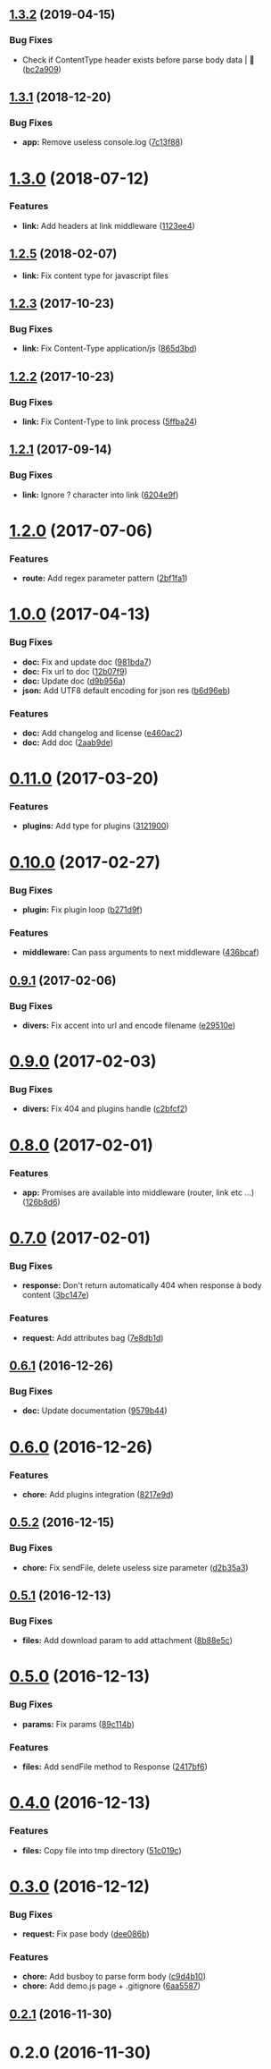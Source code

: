 <a name="1.3.2"></a>
## [1.3.2](https://github.com/kevinbalicot/yion/compare/v1.3.1...v1.3.2) (2019-04-15)


### Bug Fixes

* Check if ContentType header exists before parse body data | :bug: ([bc2a909](https://github.com/kevinbalicot/yion/commit/bc2a909))



<a name="1.3.1"></a>
## [1.3.1](https://github.com/kevinbalicot/yion/compare/v1.3.0...v1.3.1) (2018-12-20)


### Bug Fixes

* **app:** Remove useless console.log ([7c13f88](https://github.com/kevinbalicot/yion/commit/7c13f88))



<a name="1.3.0"></a>
# [1.3.0](https://github.com/kevinbalicot/yion/compare/v1.2.5...v1.3.0) (2018-07-12)


### Features

* **link:** Add headers at link middleware ([1123ee4](https://github.com/kevinbalicot/yion/commit/1123ee4))



<a name="1.2.5"></a>
## [1.2.5](https://github.com/kevinbalicot/yion/compare/v1.2.4...v1.2.5) (2018-02-07)

* **link:** Fix content type for javascript files

<a name="1.2.3"></a>
## [1.2.3](https://github.com/kevinbalicot/yion/compare/v1.2.2...v1.2.3) (2017-10-23)


### Bug Fixes

* **link:** Fix Content-Type application/js ([865d3bd](https://github.com/kevinbalicot/yion/commit/865d3bd))



<a name="1.2.2"></a>
## [1.2.2](https://github.com/kevinbalicot/yion/compare/v1.2.1...v1.2.2) (2017-10-23)


### Bug Fixes

* **link:** Fix Content-Type to link process ([5ffba24](https://github.com/kevinbalicot/yion/commit/5ffba24))



<a name="1.2.1"></a>
## [1.2.1](https://github.com/kevinbalicot/yion/compare/v1.2.0...v1.2.1) (2017-09-14)


### Bug Fixes

* **link:** Ignore ? character into link ([6204e9f](https://github.com/kevinbalicot/yion/commit/6204e9f))



<a name="1.2.0"></a>
# [1.2.0](https://github.com/kevinbalicot/yion/compare/v1.1.0...v1.2.0) (2017-07-06)


### Features

* **route:** Add regex parameter pattern ([2bf1fa1](https://github.com/kevinbalicot/yion/commit/2bf1fa1))



<a name="1.0.0"></a>
# [1.0.0](https://github.com/kevinbalicot/yion/compare/v0.11.0...v1.0.0) (2017-04-13)


### Bug Fixes

* **doc:** Fix and update doc ([981bda7](https://github.com/kevinbalicot/yion/commit/981bda7))
* **doc:** Fix url to doc ([12b07f9](https://github.com/kevinbalicot/yion/commit/12b07f9))
* **doc:** Update doc ([d9b956a](https://github.com/kevinbalicot/yion/commit/d9b956a))
* **json:** Add UTF8 default encoding for json res ([b6d96eb](https://github.com/kevinbalicot/yion/commit/b6d96eb))


### Features

* **doc:** Add changelog and license ([e460ac2](https://github.com/kevinbalicot/yion/commit/e460ac2))
* **doc:** Add doc ([2aab9de](https://github.com/kevinbalicot/yion/commit/2aab9de))



<a name="0.11.0"></a>
# [0.11.0](https://github.com/kevinbalicot/yion/compare/0.10.0...v0.11.0) (2017-03-20)


### Features

* **plugins:** Add type for plugins ([3121900](https://github.com/kevinbalicot/yion/commit/3121900))



<a name="0.10.0"></a>
# [0.10.0](https://github.com/kevinbalicot/yion/compare/v0.9.1...0.10.0) (2017-02-27)


### Bug Fixes

* **plugin:** Fix plugin loop ([b271d9f](https://github.com/kevinbalicot/yion/commit/b271d9f))


### Features

* **middleware:** Can pass arguments to next middleware ([436bcaf](https://github.com/kevinbalicot/yion/commit/436bcaf))



<a name="0.9.1"></a>
## [0.9.1](https://github.com/kevinbalicot/yion/compare/v0.9.0...v0.9.1) (2017-02-06)


### Bug Fixes

* **divers:** Fix accent into url and encode filename ([e29510e](https://github.com/kevinbalicot/yion/commit/e29510e))



<a name="0.9.0"></a>
# [0.9.0](https://github.com/kevinbalicot/yion/compare/v0.8.0...v0.9.0) (2017-02-03)


### Bug Fixes

* **divers:** Fix 404 and plugins handle ([c2bfcf2](https://github.com/kevinbalicot/yion/commit/c2bfcf2))



<a name="0.8.0"></a>
# [0.8.0](https://github.com/kevinbalicot/yion/compare/v0.7.0...v0.8.0) (2017-02-01)


### Features

* **app:** Promises are available into middleware (router, link etc ...) ([126b8d6](https://github.com/kevinbalicot/yion/commit/126b8d6))



<a name="0.7.0"></a>
# [0.7.0](https://github.com/kevinbalicot/yion/compare/v0.6.1...v0.7.0) (2017-02-01)


### Bug Fixes

* **response:** Don't return automatically 404 when response à body content ([3bc147e](https://github.com/kevinbalicot/yion/commit/3bc147e))


### Features

* **request:** Add attributes bag ([7e8db1d](https://github.com/kevinbalicot/yion/commit/7e8db1d))



<a name="0.6.1"></a>
## [0.6.1](https://github.com/kevinbalicot/yion/compare/v0.6.0...v0.6.1) (2016-12-26)


### Bug Fixes

* **doc:** Update documentation ([9579b44](https://github.com/kevinbalicot/yion/commit/9579b44))



<a name="0.6.0"></a>
# [0.6.0](https://github.com/kevinbalicot/yion/compare/v0.5.2...v0.6.0) (2016-12-26)


### Features

* **chore:** Add plugins integration ([8217e9d](https://github.com/kevinbalicot/yion/commit/8217e9d))



<a name="0.5.2"></a>
## [0.5.2](https://github.com/kevinbalicot/yion/compare/v0.5.1...v0.5.2) (2016-12-15)


### Bug Fixes

* **chore:** Fix sendFile, delete useless size parameter ([d2b35a3](https://github.com/kevinbalicot/yion/commit/d2b35a3))



<a name="0.5.1"></a>
## [0.5.1](https://github.com/kevinbalicot/yion/compare/v0.5.0...v0.5.1) (2016-12-13)


### Bug Fixes

* **files:** Add download param to add attachment ([8b88e5c](https://github.com/kevinbalicot/yion/commit/8b88e5c))



<a name="0.5.0"></a>
# [0.5.0](https://github.com/kevinbalicot/yion/compare/v0.4.0...v0.5.0) (2016-12-13)


### Bug Fixes

* **params:** Fix params ([89c114b](https://github.com/kevinbalicot/yion/commit/89c114b))


### Features

* **files:** Add sendFile method to Response ([2417bf6](https://github.com/kevinbalicot/yion/commit/2417bf6))



<a name="0.4.0"></a>
# [0.4.0](https://github.com/kevinbalicot/yion/compare/v0.3.0...v0.4.0) (2016-12-13)


### Features

* **files:** Copy file into tmp directory ([51c019c](https://github.com/kevinbalicot/yion/commit/51c019c))



<a name="0.3.0"></a>
# [0.3.0](https://github.com/kevinbalicot/yion/compare/v0.2.1...v0.3.0) (2016-12-12)


### Bug Fixes

* **request:** Fix pase body ([dee086b](https://github.com/kevinbalicot/yion/commit/dee086b))


### Features

* **chore:** Add busboy to parse form body ([c9d4b10](https://github.com/kevinbalicot/yion/commit/c9d4b10))
* **chore:** Add demo.js page + .gitignore ([6aa5587](https://github.com/kevinbalicot/yion/commit/6aa5587))



<a name="0.2.1"></a>
## [0.2.1](https://github.com/kevinbalicot/yion/compare/v0.2.0...v0.2.1) (2016-11-30)



<a name="0.2.0"></a>
# 0.2.0 (2016-11-30)



